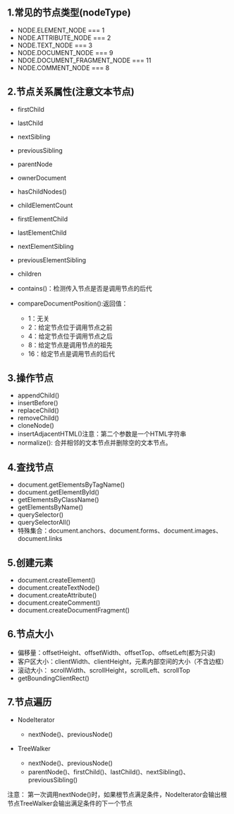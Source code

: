 ## 1.常见的节点类型(nodeType)
- NODE.ELEMENT_NODE === 1
- NODE.ATTRIBUTE_NODE === 2
- NODE.TEXT_NODE === 3
- NODE.DOCUMENT_NODE === 9
- NDOE.DOCUMENT_FRAGMENT_NODE === 11
- NODE.COMMENT_NODE === 8

## 2.节点关系属性(注意文本节点)
- firstChild
- lastChild
- nextSibling
- previousSibling
- parentNode
- ownerDocument
- hasChildNodes()

- childElementCount
- firstElementChild
- lastElementChild
- nextElementSibling
- previousElementSibling
- children

- contains()：检测传入节点是否是调用节点的后代
- compareDocumentPosition():返回值：
    - 1：无关
    - 2：给定节点位于调用节点之前
    - 4：给定节点位于调用节点之后
    - 8：给定节点是调用节点的祖先
    - 16：给定节点是调用节点的后代

## 3.操作节点
- appendChild()
- insertBefore()
- replaceChild()
- removeChild()
- cloneNode()
- insertAdjacentHTML()注意：第二个参数是一个HTML字符串
- normalize(): 合并相邻的文本节点并删除空的文本节点。

## 4.查找节点
- document.getElementsByTagName()
- document.getElementById()
- getElementsByClassName()
- getElementsByName()
- querySelector()
- querySelectorAll()
- 特殊集合：document.anchors、document.forms、document.images、document.links

## 5.创建元素
- document.createElement()
- document.createTextNode()
- document.createAttribute()
- document.createComment()
- document.createDocumentFragment()

## 6.节点大小
- 偏移量：offsetHeight、offsetWidth、offsetTop、offsetLeft(都为只读)
- 客户区大小：clientWidth、clientHeight，元素内部空间的大小（不含边框）
- 滚动大小： scrollWidth、scrollHeight，scrollLeft、scrollTop
- getBoundingClientRect()

## 7.节点遍历
- NodeIterator
    - nextNode()、previousNode()

- TreeWalker
    - nextNode()、previousNode()
    - parentNode()、firstChild()、lastChild()、nextSibling()、previousSibling()

注意： 第一次调用nextNode()时，如果根节点满足条件，NodeIterator会输出根节点TreeWalker会输出满足条件的下一个节点



